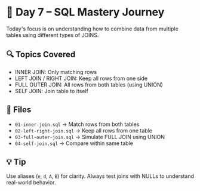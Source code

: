 # 📅 Day 7 – SQL Mastery Journey

Today's focus is on understanding how to combine data from multiple tables using different types of JOINS.

## 🔍 Topics Covered
- INNER JOIN: Only matching rows
- LEFT JOIN / RIGHT JOIN: Keep all rows from one side
- FULL OUTER JOIN: All rows from both tables (using UNION)
- SELF JOIN: Join table to itself

## 📂 Files
- `01-inner-join.sql` → Match rows from both tables
- `02-left-right-join.sql` → Keep all rows from one table
- `03-full-outer-join.sql` → Simulate FULL JOIN using UNION
- `04-self-join.sql` → Compare within same table

## 💡 Tip
Use aliases (`e`, `d`, `A`, `B`) for clarity. Always test joins with NULLs to understand real-world behavior.
